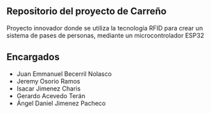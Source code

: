 ## Repositorio del proyecto de Carreño

Proyecto innovador donde se utiliza la tecnología RFID para crear un sistema de pases de personas, mediante un microcontrolador ESP32

## Encargados
- Juan Emmanuel Becerril Nolasco
- Jeremy Osorio Ramos
- Isacar Jimenez Charis
- Gerardo Acevedo Terán
- Ángel Daniel Jimenez Pacheco
